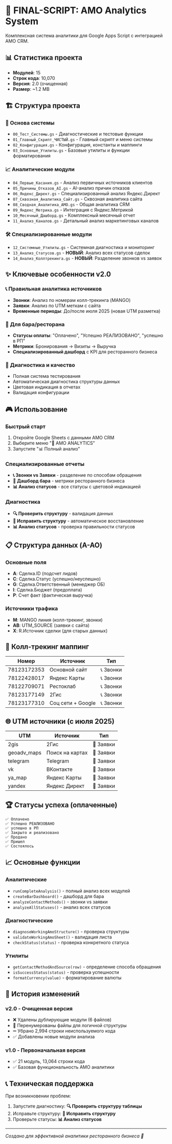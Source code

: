 # 🚀 FINAL-SCRIPT: AMO Analytics System

Комплексная система аналитики для Google Apps Script с интеграцией AMO CRM.

## 📊 Статистика проекта
- **Модулей**: 15
- **Строк кода**: 10,070
- **Версия**: 2.0 (очищенная)
- **Размер**: ~1.2 MB

## 🏗️ Структура проекта

### 🔧 Основа системы
- `00_Тест_Системы.gs` - Диагностические и тестовые функции
- `01_Главный_Скрипт_ЧИСТЫЙ.gs` - Главный скрипт и меню системы  
- `02_Конфигурация.gs` - Конфигурация, константы и маппинги
- `03_Основные_Утилиты.gs` - Базовые утилиты и функции форматирования

### 📈 Аналитические модули
- `04_Первые_Касания.gs` - Анализ первичных источников клиентов
- `05_Причины_Отказов_AI.gs` - AI-анализ причин отказов
- `06_Яндекс_Директ.gs` - Специализированный анализ Яндекс.Директ
- `07_Сквозная_Аналитика_Сайт.gs` - Сквозная аналитика сайта
- `08_Сводная_Аналитика_АМО.gs` - Общая аналитика CRM
- `09_Яндекс_Метрика.gs` - Интеграция с Яндекс.Метрикой
- `10_Месячный_Дашборд.gs` - Комплексный месячный отчет
- `11_Анализ_Каналов.gs` - Детальный анализ маркетинговых каналов

### 🛠️ Специализированные модули
- `12_Системные_Утилиты.gs` - Системная диагностика и мониторинг
- `13_Анализ_Статусов.gs` - **НОВЫЙ**: Анализ всех статусов сделок
- `14_Анализ_Коллтрекинга.gs` - **НОВЫЙ**: Разделение звонков vs заявок

## ✨ Ключевые особенности v2.0

### 📞 Правильная аналитика источников
- **Звонки**: Анализ по номерам колл-трекинга (MANGO)
- **Заявки**: Анализ по UTM меткам с сайта
- **Временные периоды**: До/после июля 2025 (новая UTM разметка)

### 🎯 Для бара/ресторана
- **Статусы оплаты**: "Оплачено", "Успешно РЕАЛИЗОВАНО", "успешно в РП"
- **Метрики**: Бронирования → Визиты → Выручка
- **Специализированный дашборд** с KPI для ресторанного бизнеса

### 🔧 Диагностика и качество
- Полная система тестирования
- Автоматическая диагностика структуры данных
- Цветовая индикация в отчетах
- Валидация конфигурации

## 🎮 Использование

### Быстрый старт
1. Откройте Google Sheets с данными AMO CRM
2. Выберите меню "🚀 AMO ANALYTICS" 
3. Запустите "📊 Полный анализ"

### Специализированные отчеты
- **📞 Звонки vs Заявки** - разделение по способам обращения
- **🍺 Дашборд бара** - метрики ресторанного бизнеса  
- **📊 Анализ статусов** - все статусы с цветовой индикацией

### Диагностика
- **🔍 Проверить структуру** - валидация данных
- **🔧 Исправить структуру** - автоматическое восстановление
- **📊 Анализ статусов** - проверка правильности статусов

## 📋 Структура данных (A-AO)

### Основные поля
- **A**: Сделка.ID (подсчет лидов)
- **C**: Сделка.Статус (успешно/неуспешно) 
- **G**: Сделка.Ответственный (менеджер ОБ)
- **I**: Сделка.Бюджет (предоплата)
- **P**: Счет факт (фактическая выручка)

### Источники трафика  
- **M**: MANGO линия (колл-трекинг, звонки)
- **AB**: UTM_SOURCE (заявки с сайта)
- **X**: R.Источник сделки (для старых данных)

## 🎨 Колл-трекинг маппинг

| Номер | Источник | Тип |
|-------|----------|-----|
| 78123172353 | Основной сайт | 📞 Звонки |
| 78122428017 | Яндекс Карты | 📞 Звонки |
| 78122709071 | Рестоклаб | 📞 Звонки |
| 78123177149 | 2Гис | 📞 Звонки |
| 78123177310 | Соц сети + Google | 📞 Звонки |

## 🌐 UTM источники (с июля 2025)

| UTM | Источник | Тип |
|-----|----------|-----|
| 2gis | 2Гис | 📝 Заявки |
| geoadv_maps | Поиск на картах | 📝 Заявки |
| telegram | Telegram | 📝 Заявки |
| vk | ВКонтакте | 📝 Заявки |
| ya_map | Яндекс Карты | 📝 Заявки |
| yandex | Яндекс Директ | 📝 Заявки |

## 🏆 Статусы успеха (оплаченные)

```
✅ Оплачено
✅ Успешно РЕАЛИЗОВАНО  
✅ успешно в РП
✅ Закрыто и реализовано
✅ Продано
✅ Пришел
✅ Состоялось
```

## 📈 Основные функции

### Аналитические
- `runCompleteAnalysis()` - полный анализ всех модулей
- `createBarDashboard()` - дашборд для бара
- `analyzeContactMethods()` - звонки vs заявки
- `analyzeAllStatuses()` - анализ всех статусов

### Диагностические  
- `diagnoseWorkingAmoStructure()` - проверка структуры
- `validateWorkingAmoSheet()` - валидация листа
- `checkStatus(status)` - проверка конкретного статуса

### Утилиты
- `getContactMethodAndSource(row)` - определение способа обращения
- `isSuccessStatus(status)` - проверка успешности
- `formatCurrency(value)` - форматирование валюты

## 🔄 История изменений

### v2.0 - Очищенная версия
- ❌ Удалены дублирующие модули (6 файлов)
- 🔄 Перенумерованы файлы для логичной структуры  
- ➖ Убрано 2,994 строки неиспользуемого кода
- ✅ Добавлены новые модули анализа

### v1.0 - Первоначальная версия
- ✅ 21 модуль, 13,064 строки кода
- ✅ Базовая функциональность AMO аналитики

## 📞 Техническая поддержка

При возникновении проблем:
1. Запустите диагностику: **🔍 Проверить структуру таблицы**
2. Исправьте структуру: **🔧 Исправить структуру**  
3. Проверьте статусы: **📊 Анализ статусов**

---
*Создано для эффективной аналитики ресторанного бизнеса 🍺*

